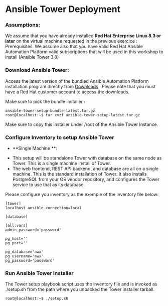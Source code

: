 # Ansible Tower Deployment

### Assumptions:

We assume that you have already installed **Red Hat Enterprise Linux 8.3 or later** on the virtual machine requested in the previous exercice : Prerequisites.
We assume also that you have valid Red Hat Ansible Automation Platform valid subscriptions that will be used in this workshop to install (Ansible Tower 3.8) 

### Download Ansible Tower:

Access the latest version of the bundled Ansible Automation Platform installation program directly from [Downloads](https://access.redhat.com/downloads/content/480) : Please note that you must have a Red Hat customer account to access the downloads.

Make sure to pick the bundle installer :

```
ansible-tower-setup-bundle-latest.tar.gz
root@localhost:~$ tar xvzf ansible-tower-setup-latest.tar.gz

```
Make sure to copy this installer under /root of the Ansible Tower Instance.

### Configure Inventory to setup Ansible Tower

* **Single Machine **:

- This setup will be standalone Tower with database on the same node as Tower. This is a single machine install of Tower.
- The web frontend, REST API backend, and database are all on a single machine. This is the standard installation of Tower. It also installs PostgreSQL from your OS vendor repository, and configures the Tower service to use that as its database. 

Please configure you inventory as the exemple of the inventory file below:

```
[tower]
localhost ansible_connection=local

[database]

[all:vars]
admin_password='password'

pg_host=''
pg_port=''

pg_database='awx'
pg_username='awx'
pg_password='password'
```
### Run Ansible Tower Installer

The Tower setup playbook script uses the inventory file and is invoked as ./setup.sh from the path where you unpacked the Tower installer tarball.

```
root@localhost:~$ ./setup.sh
```
